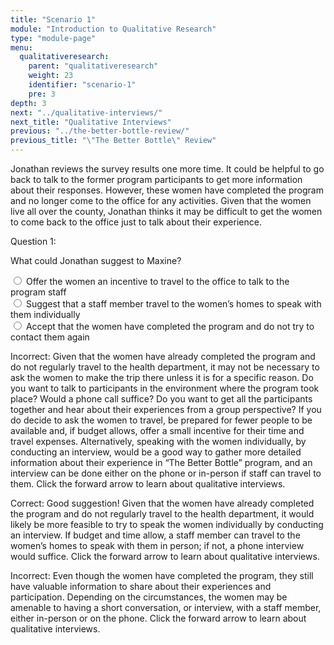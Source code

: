 ```yaml
---
title: "Scenario 1"
module: "Introduction to Qualitative Research"
type: "module-page"
menu:
  qualitativeresearch:
    parent: "qualitativeresearch"
    weight: 23
    identifier: "scenario-1"
    pre: 3
depth: 3
next: "../qualitative-interviews/"
next_title: "Qualitative Interviews"
previous: "../the-better-bottle-review/"
previous_title: "\"The Better Bottle\" Review"
---
```

<div class="qualitativeresearch"><form method="post" action="."><div class="pageblock"><p>Jonathan reviews the survey results one more time. It could be helpful to go back to talk to the former program participants to get more information about their responses. However, these women have completed the program and no longer come to the office for any activities. Given that the women live all over the county, Jonathan thinks it may be difficult to get the women to come back to the office just to talk about their experience.</p>
</div><div class="pageblock"><div class="itemfeedback">

<div class="cases">
<div class="casetitle">
    Question 1:
  </div>
<div class="casecontent">
<div class="casequestion">
<p>What could Jonathan suggest to Maxine?</p>
<form id="form-157" method="post">
<div class="form-check">
<input class="form-check-input" data-answer="#answer-579" id="answer-value-579" name="question157" type="radio" value="579">
<label class="form-check-label" for="answer-value-579">Offer the women an incentive to travel to the office to talk to the program staff</label>
</div>
<div class="form-check">
<input class="form-check-input" data-answer="#answer-580" id="answer-value-580" name="question157" type="radio" value="580">
<label class="form-check-label" for="answer-value-580">Suggest that a staff member travel to the women’s homes to speak with them individually</label>
</div>
<div class="form-check">
<input class="form-check-input" data-answer="#answer-581" id="answer-value-581" name="question157" type="radio" value="581">
<label class="form-check-label" for="answer-value-581">Accept that the women have completed the program and do not try to contact them again</label>
</div>
</form>
</div>
<div class="case-feedback">
<div class="answer-container item-feedback" id="answer-579">
<p><span class="incorrect">Incorrect: </span>Given that the women have already completed the program and do not regularly travel to the health department, it may not be necessary to ask the women to make the trip there unless it is for a specific reason. Do you want to talk to participants in the environment where the program took place? Would a phone call suffice? Do you want to get all the participants together and hear about their experiences from a group perspective? If you do decide to ask the women to travel, be prepared for fewer people to be available and, if budget allows, offer a small incentive for their time and travel expenses. Alternatively, speaking with the women individually, by conducting an interview, would be a good way to gather more detailed information about their experience in “The Better Bottle” program, and an interview can be done either on the phone or in-person if staff can travel to them. Click the forward arrow to learn about qualitative interviews.</p>
</div>
<div class="answer-container item-feedback" id="answer-580">
<p><span class="correct">Correct: </span>Good suggestion! Given that the women have already completed the program and do not regularly travel to the health department, it would likely be more feasible to try to speak the women individually by conducting an interview. If budget and time allow, a staff member can travel to the women’s homes to speak with them in person; if not, a phone interview would suffice. Click the forward arrow to learn about qualitative interviews. </p>
</div>
<div class="answer-container item-feedback" id="answer-581">
<p><span class="incorrect">Incorrect: </span>Even though the women have completed the program, they still have valuable information to share about their experiences and participation. Depending on the circumstances, the women may be amenable to having a short conversation, or interview, with a staff member, either in-person or on the phone. Click the forward arrow to learn about qualitative interviews.</p>
</div>
</div><!--end case-feedback-->
</div>
</div>


</div>
</div></form></div>